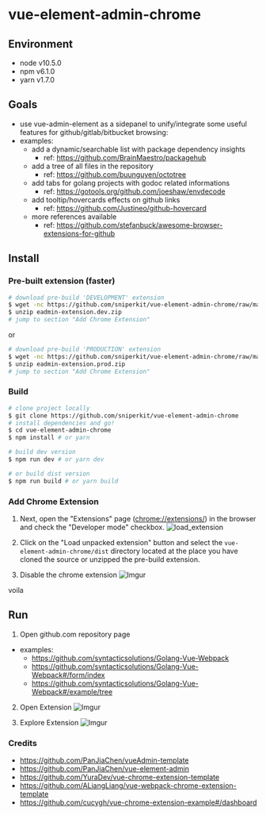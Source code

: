 # vue-element-admin-chrome

## Environment
- node v10.5.0
- npm v6.1.0
- yarn v1.7.0

## Goals
- use vue-admin-element as a sidepanel to unify/integrate some useful features for github/gitlab/bitbucket browsing:
- examples:
    - add a dynamic/searchable list with package dependency insights
        - ref: https://github.com/BrainMaestro/packagehub
    - add a tree of all files in the repository
        - ref: https://github.com/buunguyen/octotree 
    - add tabs for golang projects with godoc related informations
        - ref: https://gotools.org/github.com/joeshaw/envdecode
    - add tooltip/hovercards effects on github links
        - ref: https://github.com/Justineo/github-hovercard
    - more references available
        - ref: https://github.com/stefanbuck/awesome-browser-extensions-for-github

## Install

### Pre-built extension (faster)
```bash
# download pre-build 'DEVELOPMENT' extension
$ wget -nc https://github.com/sniperkit/vue-element-admin-chrome/raw/master/eadmin-extension.dev.zip # dev (recommended)
$ unzip eadmin-extension.dev.zip
# jump to section "Add Chrome Extension"
```

or

```bash
# download pre-build 'PRODUCTION' extension
$ wget -nc https://github.com/sniperkit/vue-element-admin-chrome/raw/master/eadmin-extension.prod.zip
$ unzip eadmin-extension.prod.zip
# jump to section "Add Chrome Extension"
```

### Build
```bash
# clone project locally
$ git clone https://github.com/sniperkit/vue-element-admin-chrome
# install dependencies and go!
$ cd vue-element-admin-chrome
$ npm install # or yarn

# build dev version
$ npm run dev # or yarn dev

# or build dist version
$ npm run build # or yarn build
```

### Add Chrome Extension
1. Next, open the "Extensions" page ([chrome://extensions/](chrome://extensions/)) in the browser and check the "Developer mode" checkbox.
![load_extension](https://developer.chrome.com/static/images/get_started/load_extension.png)

2. Click on the "Load unpacked extension" button and select the `vue-element-admin-chrome/dist` directory located at the place you have cloned the source or unzipped the pre-build extension.

3. Disable the chrome extension
![Imgur](https://i.imgur.com/dOoTuzi.png)

voila

## Run
1. Open github.com repository page
- examples: 
  - https://github.com/syntacticsolutions/Golang-Vue-Webpack
  - https://github.com/syntacticsolutions/Golang-Vue-Webpack#/form/index
  - https://github.com/syntacticsolutions/Golang-Vue-Webpack#/example/tree
2. Open Extension
![Imgur](https://i.imgur.com/IynzqjF.png)

3. Explore Extension
![Imgur](https://i.imgur.com/JR98wXP.png)

### Credits
- https://github.com/PanJiaChen/vueAdmin-template
- https://github.com/PanJiaChen/vue-element-admin
- https://github.com/YuraDev/vue-chrome-extension-template
- https://github.com/ALiangLiang/vue-webpack-chrome-extension-template
- https://github.com/cucygh/vue-chrome-extension-example#/dashboard
